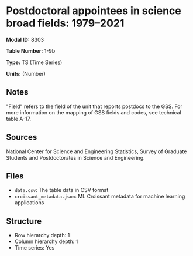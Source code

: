 # Postdoctoral appointees in science broad fields: 1979–2021

**Modal ID:** 8303

**Table Number:** 1-9b

**Type:** TS (Time Series)

**Units:** (Number)

## Notes

"Field" refers to the field of the unit that reports postdocs to the GSS. For more information on the mapping of GSS fields and codes, see technical table A-17.

## Sources

National Center for Science and Engineering Statistics, Survey of Graduate Students and Postdoctorates in Science and Engineering.

## Files

- `data.csv`: The table data in CSV format
- `croissant_metadata.json`: ML Croissant metadata for machine learning applications

## Structure

- Row hierarchy depth: 1
- Column hierarchy depth: 1
- Time series: Yes
